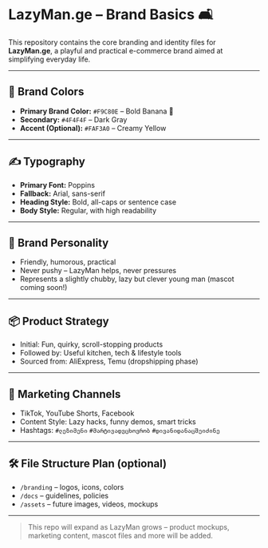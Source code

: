 # LazyMan.ge – Brand Basics 🛋️

This repository contains the core branding and identity files for **LazyMan.ge**, a playful and practical e-commerce brand aimed at simplifying everyday life.

---

## 🎨 Brand Colors

- **Primary Brand Color:** `#F9C80E` – Bold Banana 🍌  
- **Secondary:** `#4F4F4F` – Dark Gray  
- **Accent (Optional):** `#FAF3A0` – Creamy Yellow

---

## ✍️ Typography

- **Primary Font:** Poppins
- **Fallback:** Arial, sans-serif
- **Heading Style:** Bold, all-caps or sentence case
- **Body Style:** Regular, with high readability

---

## 👤 Brand Personality

- Friendly, humorous, practical  
- Never pushy – LazyMan helps, never pressures  
- Represents a slightly chubby, lazy but clever young man (mascot coming soon!)

---

## 📦 Product Strategy

- Initial: Fun, quirky, scroll-stopping products  
- Followed by: Useful kitchen, tech & lifestyle tools  
- Sourced from: AliExpress, Temu (dropshipping phase)

---

## 📣 Marketing Channels

- TikTok, YouTube Shorts, Facebook  
- Content Style: Lazy hacks, funny demos, smart tricks  
- Hashtags: `#ლეზიმენი` `#მარტივადვცხოვრობ` `#დივანიდანაცშეიძინე`

---

## 🛠️ File Structure Plan (optional)

- `/branding` – logos, icons, colors
- `/docs` – guidelines, policies
- `/assets` – future images, videos, mockups

---

> This repo will expand as LazyMan grows – product mockups, marketing content, mascot files and more will be added.
